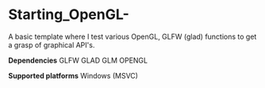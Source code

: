 # Starting_OpenGL-
A basic template where I test various OpenGL, GLFW (glad) functions to get a grasp of graphical API's. 

**Dependencies**
GLFW
GLAD
GLM
OPENGL

**Supported platforms**
Windows (MSVC)

